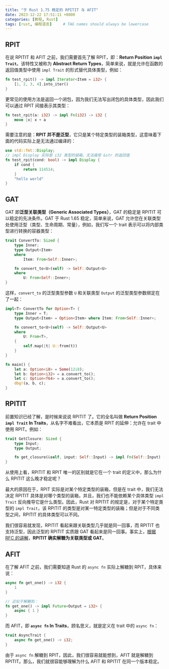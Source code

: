 ```yaml
---
title: "于 Rust 1.75 稳定的 RPITIT 与 AFIT"
date: 2023-12-22 17:51:11 +0800
categories: [教程, Rust]
tags: [rust, 编程语言]     # TAG names should always be lowercase
---
```


## RPIT

在说 RPITIT 和 AFIT 之前，我们需要首先了解 RPIT，即：**Return Position `impl Trait`**。该特性又被称为 **Abstract Return Types**，简单来说，就是允许在函数的返回值类型中使用 `impl Trait` 的形式替代具体类型，例如：

```rust
fn test_rpit() -> impl Iterator<Item = i32> {
    [1, 2, 3, 4].into_iter()
}
```

更常见的使用方法是返回一个闭包，因为我们无法写出闭包的具体类型，因此我们可以通过 RPIT 间接表示其类型：

```rust
fn test_rpit(a: i32) -> impl Fn(i32) -> i32 {
    move |x| x + a
}
```

需要注意的是：**RPIT 并不是泛型**，它只是某个特定类型的装箱类型，这意味着下面的代码实际上是无法通过编译的：

```rust
use std::fmt::Display;
// impl Display 实际是 i32 类型的装箱，无法接受 &str 的返回值
fn test_rpit(cond: bool) -> impl Display {
    if cond {
        return 114514;
    }
    "hello world"
}
```

## GAT

GAT 即**泛型关联类型（Generic Associated Types）**，GAT 的稳定是 RPITIT 可以稳定的先决条件。GAT 于 Rust 1.65 稳定，简单来说，GAT 允许您在关联类型处使用泛型（类型、生命周期、常量），例如，我们写一个 trait 表示可以将内部类型进行转换的容器类型：

```rust
trait ConvertTo: Sized {
    type Inner;
    type Output<Item>
    where
        Item: From<Self::Inner>;

    fn convert_to<U>(self) -> Self::Output<U>
    where
        U: From<Self::Inner>;
}
```

这样，`convert_to` 的泛型类型参数 `U` 和关联类型 `Output` 的泛型类型参数绑定在了一起：

```rust
impl<T> ConvertTo for Option<T> {
    type Inner = T;
    type Output<Item> = Option<Item> where Item: From<Self::Inner>;

    fn convert_to<U>(self) -> Self::Output<U>
    where
        U: From<T>,
    {
        self.map(|t| U::from(t))
    }
}

fn main() {
    let a: Option<i8> = Some(12i8);
    let b: Option<i32> = a.convert_to();
    let c: Option<f64> = a.convert_to();
    dbg!(a, b, c);
}
```

## RPITIT

前置知识已经了解，是时候来说说 RPITIT 了。它的全名叫做 **Return Position `impl Trait` In Traits**，从名字不难看出，它本质是 RPIT 的延伸：允许在 trait 中使用 RPIT。例如：

```rust
trait GetClosure: Sized {
    type Input;
    type Output;

    fn get_closure(&self, input: Self::Input) -> impl Fn(Self::Input) -> Self::Output;
}
```

从使用上看，RPITIT 和 RPIT 唯一的区别就是它在一个 trait 的定义中，那么为什么 RPITIT 这么晚才稳定呢？

最大的原因在于，RPIT 实际是对某个特定类型的装箱，但是在 trait 中，我们无法决定 RPITIT 具体是对哪个类型的装箱，并且，我们也不能依赖某个具体类型 `impl Trait` 反向推导它是什么类型。因此，Rust 对 RPITIT 的规定是，对于某个特定类型的 `impl Trait`，该 RPITIT 的类型是对某一特定类型的装箱；但是对于不同类型之间，RPITIT 的具体类型可以不同。

我们很容易就发现，RPITIT 看起来跟关联类型几乎就是同一回事，而 RPITIT 也支持泛型，因此泛型的 RPITIT 实质跟 GAT 看起来是同一回事。事实上，[根据 RFC 的讲解](https://rust-lang.github.io/rfcs/3425-return-position-impl-trait-in-traits.html)，**RPITIT 确实解糖为关联类型或 GAT**。

## AFIT

在了解 AFIT 之前，我们需要知道 Rust 的 `async fn` 实际上解糖到 RPIT，具体来说：

```rust
async fn get_one() -> i32 {
    1
}

// 近似于解糖到：
fn get_one() -> impl Future<Output = i32> {
    async { 1 }
}
```

而 AFIT，即 **`async fn` In Traits**，顾名思义，就是定义在 trait 中的 `async fn`：

```rust
trait AsyncTrait {
    async fn get_one() -> i32;
}
```

由于 `async fn` 解糖到 RPIT，因此，我们很容易就能想到，AFIT 就是解糖到 RPITIT。那么，我们就很容能够理解为什么 AFIT 和 RPITIT 在同一个版本稳定。
